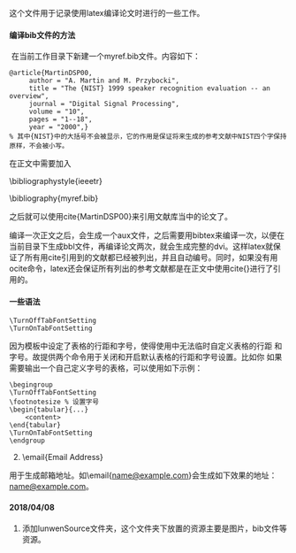 这个文件用于记录使用latex编译论文时进行的一些工作。

#### 编译bib文件的方法

​	在当前工作目录下新建一个myref.bib文件。内容如下：

```
@article{MartinDSP00,
     author = "A. Martin and M. Przybocki",
     title = "The {NIST} 1999 speaker recognition evaluation -- an overview",
     journal = "Digital Signal Processing",
     volume = "10",
     pages = "1--18",
     year = "2000",}
% 其中{NIST}中的大括号不会被显示，它的作用是保证将来生成的参考文献中NIST四个字保持原样，不会被小写。
```

在正文中需要加入

\bibliographystyle{ieeetr}

\bibliography{myref.bib}

之后就可以使用cite{MartinDSP00}来引用文献库当中的论文了。

​	编译一次正文之后，会生成一个aux文件，之后需要用bibtex来编译一次，以便在当前目录下生成bbl文件，再编译论文两次，就会生成完整的dvi。这样latex就保证了所有用cite引用到的文献都已经被列出，并且自动编号。同时，如果没有用ocite命令，latex还会保证所有列出的参考文献都是在正文中使用cite{}进行了引用的。

#### 一些语法

```
\TurnOffTabFontSetting 
\TurnOnTabFontSetting 
```

因为模板中设定了表格的行距和字号，使得使用中无法临时自定义表格的行距 和字号。故提供两个命令用于关闭和开启默认表格的行距和字号设置。比如你 如果需要输出一个自己定义字号的表格，可以使用如下示例： 

```
\begingroup 
\TurnOffTabFontSetting 
\footnotesize % 设置字号 
\begin{tabular}{...} 
	<content> 
\end{tabular} 
\TurnOnTabFontSetting 
\endgroup

```



2. \email{Email Address} 

用于生成邮箱地址。如\email{name@example.com}会生成如下效果的地址： name@example.com。









#### 2018/04/08

1. 添加lunwenSource文件夹，这个文件夹下放置的资源主要是图片，bib文件等资源。

